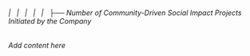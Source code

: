 ###### |   |   |   |   |   ├── Number of Community-Driven Social Impact Projects Initiated by the Company

*Add content here*